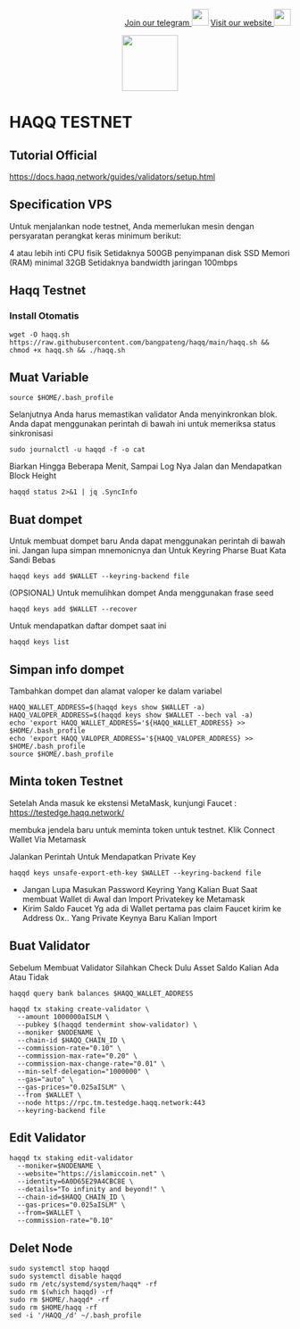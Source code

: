 <p style="font-size:14px" align="right">
<a href="https://t.me/bangpateng_group" target="_blank">Join our telegram <img src="https://user-images.githubusercontent.com/50621007/183283867-56b4d69f-bc6e-4939-b00a-72aa019d1aea.png" width="30"/></a>
<a href="https://bangpateng.com/" target="_blank">Visit our website <img src="https://user-images.githubusercontent.com/38981255/184068977-2d456b1a-9b50-4b75-a0a7-4909a7c78991.png" width="30"/></a>
</p>

<p align="center">
  <img height="100" height="auto" src="https://user-images.githubusercontent.com/38981255/187036471-e23ab080-2e03-46b7-8513-23e1f6612b4a.png">
</p>

# HAQQ TESTNET

## Tutorial Official

https://docs.haqq.network/guides/validators/setup.html

## Specification VPS

Untuk menjalankan node testnet, Anda memerlukan mesin dengan persyaratan perangkat keras minimum berikut:

4 atau lebih inti CPU fisik
Setidaknya 500GB penyimpanan disk SSD
Memori (RAM) minimal 32GB
Setidaknya bandwidth jaringan 100mbps

## Haqq Testnet

### Install Otomatis
```
wget -O haqq.sh https://raw.githubusercontent.com/bangpateng/haqq/main/haqq.sh && chmod +x haqq.sh && ./haqq.sh
```

## Muat Variable
```
source $HOME/.bash_profile
```
Selanjutnya Anda harus memastikan validator Anda menyinkronkan blok. Anda dapat menggunakan perintah di bawah ini untuk memeriksa status sinkronisasi

```
sudo journalctl -u haqqd -f -o cat
```
Biarkan Hingga Beberapa Menit, Sampai Log Nya Jalan dan Mendapatkan Block Height

```
haqqd status 2>&1 | jq .SyncInfo
```

## Buat dompet

Untuk membuat dompet baru Anda dapat menggunakan perintah di bawah ini. Jangan lupa simpan mnemonicnya
dan Untuk Keyring Pharse Buat Kata Sandi Bebas
```
haqqd keys add $WALLET --keyring-backend file
```
(OPSIONAL) Untuk memulihkan dompet Anda menggunakan frase seed
```
haqqd keys add $WALLET --recover
```
Untuk mendapatkan daftar dompet saat ini
```
haqqd keys list
```
## Simpan info dompet

Tambahkan dompet dan alamat valoper ke dalam variabel
```
HAQQ_WALLET_ADDRESS=$(haqqd keys show $WALLET -a)
HAQQ_VALOPER_ADDRESS=$(haqqd keys show $WALLET --bech val -a)
echo 'export HAQQ_WALLET_ADDRESS='${HAQQ_WALLET_ADDRESS} >> $HOME/.bash_profile
echo 'export HAQQ_VALOPER_ADDRESS='${HAQQ_VALOPER_ADDRESS} >> $HOME/.bash_profile
source $HOME/.bash_profile
```
## Minta token Testnet

Setelah Anda masuk ke ekstensi MetaMask, kunjungi Faucet : https://testedge.haqq.network/

membuka jendela baru untuk meminta token untuk testnet. Klik Connect Wallet Via Metamask

Jalankan Perintah Untuk Mendapatkan Private Key
```
haqqd keys unsafe-export-eth-key $WALLET --keyring-backend file
```
- Jangan Lupa Masukan Password Keyring Yang Kalian Buat Saat membuat Wallet di Awal dan Import Privatekey ke Metamask
- Kirim Saldo Faucet Yg ada di Wallet pertama pas claim Faucet kirim ke Address 0x.. Yang Private Keynya Baru Kalian Import

## Buat Validator

Sebelum Membuat Validator Silahkan Check Dulu Asset Saldo Kalian Ada Atau Tidak
```
haqqd query bank balances $HAQQ_WALLET_ADDRESS
```
```
haqqd tx staking create-validator \
  --amount 1000000aISLM \
  --pubkey $(haqqd tendermint show-validator) \
  --moniker $NODENAME \
  --chain-id $HAQQ_CHAIN_ID \
  --commission-rate="0.10" \
  --commission-max-rate="0.20" \
  --commission-max-change-rate="0.01" \
  --min-self-delegation="1000000" \
  --gas="auto" \
  --gas-prices="0.025aISLM" \
  --from $WALLET \
  --node https://rpc.tm.testedge.haqq.network:443
  --keyring-backend file
```
## Edit Validator

```
haqqd tx staking edit-validator
  --moniker=$NODENAME \
  --website="https://islamiccoin.net" \
  --identity=6A0D65E29A4CBC8E \
  --details="To infinity and beyond!" \
  --chain-id=$HAQQ_CHAIN_ID \
  --gas-prices="0.025aISLM" \
  --from=$WALLET \
  --commission-rate="0.10"
  ```

## Delet Node
```
sudo systemctl stop haqqd
sudo systemctl disable haqqd
sudo rm /etc/systemd/system/haqq* -rf
sudo rm $(which haqqd) -rf
sudo rm $HOME/.haqqd* -rf
sudo rm $HOME/haqq -rf
sed -i '/HAQQ_/d' ~/.bash_profile
```
